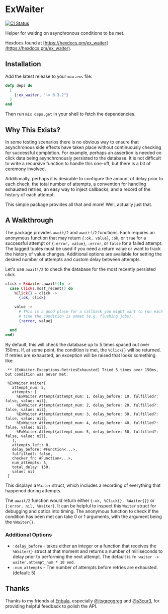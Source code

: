 # ExWaiter

[![CI Status](https://github.com/baldwindavid/ex_waiter/actions/workflows/build-and-test.yml/badge.svg)](https://github.com/baldwindavid/ex_waiter/actions/workflows/build-and-test.yml)

Helper for waiting on asynchronous conditions to be met.

Hexdocs found at
[https://hexdocs.pm/ex_waiter](https://hexdocs.pm/ex_waiter).

## Installation

Add the latest release to your `mix.exs` file:

```elixir
defp deps do
  [
    {:ex_waiter, "~> 0.3.2"}
  ]
end
```

Then run `mix deps.get` in your shell to fetch the dependencies.

## Why This Exists?

In some testing scenarios there is no obvious way to ensure that asynchronous
side effects have taken place without continuously checking for successful
completion. For example, perhaps an assertion is needed on click data being
asynchronously persisted to the database. It is not difficult to write a
recursive function to handle this one-off, but there is a bit of ceremony
involved.

Additionally, perhaps it is desirable to configure the amount of delay prior
to each check, the total number of attempts, a convention for handling
exhausted retries, an easy way to inject callbacks, and a record of the
history of each attempt.

This simple package provides all that and more! Well, actually just that.

## A Walkthrough

The package provides `await/2` and `await!/2` functions. Each requires an
anonymous function that may return `{:ok, value}`, `:ok`, or `true` for a
successful attempt or `{:error, value}`, `:error`, or `false` for a failed
attempt. The tagged tuples must be used if you need a return value or want
to track the history of value changes. Additional options are available for
setting the desired number of attempts and custom delay between attempts.

Let's use `await!/2` to check the database for the most recently persisted
click.

```elixir
click = ExWaiter.await!(fn ->
  case Clicks.most_recent() do
    %Click{} = click ->
      {:ok, click}

    value ->
      # This is a good place for a callback you might want to run each
      # time the condition is unmet (e.g. flushing jobs).
      {:error, value}

  end
end)
```

By default, this will check the database up to 5 times spaced out over 150ms.
If, at some point, the condition is met, the `%Click{}` will be returned. If
retries are exhausted, an exception will be raised that looks something like:

```
 ** (ExWaiter.Exceptions.RetriesExhausted) Tried 5 times over 150ms, but condition was never met.

 %ExWaiter.Waiter{
   attempt_num: 5,
   attempts: [
     %ExWaiter.Attempt{attempt_num: 1, delay_before: 10, fulfilled?: false, value: nil},
     %ExWaiter.Attempt{attempt_num: 2, delay_before: 20, fulfilled?: false, value: nil},
     %ExWaiter.Attempt{attempt_num: 3, delay_before: 30, fulfilled?: false, value: nil},
     %ExWaiter.Attempt{attempt_num: 4, delay_before: 40, fulfilled?: false, value: nil},
     %ExWaiter.Attempt{attempt_num: 5, delay_before: 50, fulfilled?: false, value: nil},
   ],
   attempts_left: 0,
   delay_before: #Function<...>,
   fulfilled?: false,
   checker_fn: #Function<...>,
   num_attempts: 5,
   total_delay: 150,
   value: nil
 }
```

This displays a `Waiter` struct, which includes a recording of everything
that happened during attempts.

The `await/2` function would return either `{:ok, %Click{}, %Waiter{}}` or
`{:error, nil, %Waiter}`. It can be helpful to inspect this `Waiter`
struct for debugging and optics into timing. The anonymous function to
check if the condition has been met can take 0 or 1 arguments, with the
argument being the `%Waiter{}`.

### Additional Options

* `:delay_before` - takes either an integer or a function that receives the
  `%Waiter{}` struct at that moment and returns a number of milliseconds to
  delay prior to performing the next attempt. The default is
  `fn waiter -> waiter.attempt_num * 10 end`.
* `:num_attempts` - The number of attempts before retries are exhausted.
  (default: 5)

## Thanks

Thanks to my friends at [Enbala](https://www.enbala.com/), especially
[@itsgreggreg](https://github.com/itsgreggreg) and [@s3cur3](https://github.com/s3cur3), for providing helpful feedback to polish the API. 
